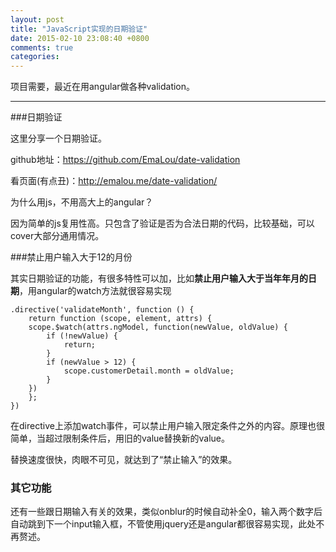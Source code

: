 ```yaml
---
layout: post
title: "JavaScript实现的日期验证"
date: 2015-02-10 23:08:40 +0800
comments: true
categories: 
---
```


项目需要，最近在用angular做各种validation。

---

###日期验证

这里分享一个日期验证。

github地址：<https://github.com/EmaLou/date-validation>

看页面(有点丑)：<http://emalou.me/date-validation/>

为什么用js，不用高大上的angular？

因为简单的js复用性高。只包含了验证是否为合法日期的代码，比较基础，可以cover大部分通用情况。

###禁止用户输入大于12的月份

其实日期验证的功能，有很多特性可以加，比如**禁止用户输入大于当年年月的日期**，用angular的watch方法就很容易实现


	.directive('validateMonth', function () {
    	return function (scope, element, attrs) {
        scope.$watch(attrs.ngModel, function(newValue, oldValue) {
            if (!newValue) {
                return;
            }
            if (newValue > 12) {
                scope.customerDetail.month = oldValue;
            }
        })
    	};
	})

在directive上添加watch事件，可以禁止用户输入限定条件之外的内容。原理也很简单，当超过限制条件后，用旧的value替换新的value。

替换速度很快，肉眼不可见，就达到了“禁止输入”的效果。

### 其它功能

还有一些跟日期输入有关的效果，类似onblur的时候自动补全0，输入两个数字后自动跳到下一个input输入框，不管使用jquery还是angular都很容易实现，此处不再赘述。



